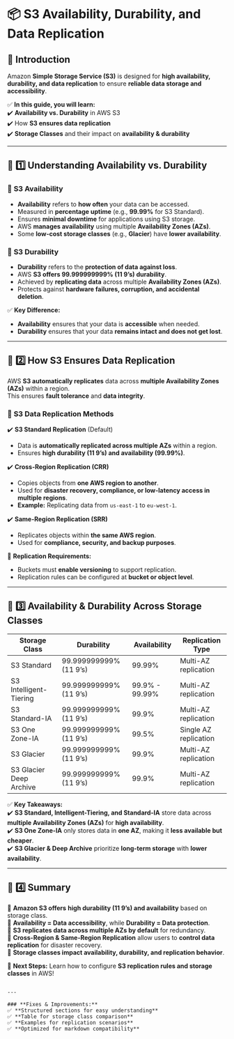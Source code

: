 
# 📦 S3 Availability, Durability, and Data Replication

## 🎯 Introduction  
Amazon **Simple Storage Service (S3)** is designed for **high availability, durability, and data replication** to ensure **reliable data storage and accessibility**.

✅ **In this guide, you will learn:**  
✔️ **Availability vs. Durability** in AWS S3  
✔️ How **S3 ensures data replication**  
✔️ **Storage Classes** and their impact on **availability & durability**  

---

## 📌 1️⃣ Understanding Availability vs. Durability  

### 🔹 **S3 Availability**
- **Availability** refers to **how often** your data can be accessed.  
- Measured in **percentage uptime** (e.g., **99.99%** for S3 Standard).  
- Ensures **minimal downtime** for applications using S3 storage.  
- AWS **manages availability** using multiple **Availability Zones (AZs)**.  
- Some **low-cost storage classes** (e.g., **Glacier**) have **lower availability**.  

### 🔹 **S3 Durability**
- **Durability** refers to the **protection of data against loss**.  
- AWS **S3 offers 99.999999999% (11 9’s) durability**.  
- Achieved by **replicating data** across multiple **Availability Zones (AZs)**.  
- Protects against **hardware failures, corruption, and accidental deletion**.  

✅ **Key Difference:**  
- **Availability** ensures that your data is **accessible** when needed.  
- **Durability** ensures that your data **remains intact and does not get lost**.  

---

## 📌 2️⃣ How S3 Ensures Data Replication  

AWS **S3 automatically replicates** data across **multiple Availability Zones (AZs)** within a region.  
This ensures **fault tolerance** and **data integrity**.

### 🔄 **S3 Data Replication Methods**  

✔️ **S3 Standard Replication** (Default)  
   - Data is **automatically replicated across multiple AZs** within a region.  
   - Ensures **high durability (11 9’s) and availability (99.99%)**.  

✔️ **Cross-Region Replication (CRR)**  
   - Copies objects from **one AWS region to another**.  
   - Used for **disaster recovery, compliance, or low-latency access in multiple regions**.  
   - **Example:** Replicating data from `us-east-1` to `eu-west-1`.  

✔️ **Same-Region Replication (SRR)**  
   - Replicates objects within **the same AWS region**.  
   - Used for **compliance, security, and backup purposes**.  

📌 **Replication Requirements:**  
- Buckets must **enable versioning** to support replication.  
- Replication rules can be configured at **bucket or object level**.  

---

## 📌 3️⃣ Availability & Durability Across Storage Classes  

| **Storage Class**           | **Durability**          | **Availability**         | **Replication Type** |
|----------------------------|------------------------|-------------------------|----------------------|
| S3 Standard                | 99.999999999% (11 9’s) | 99.99%                   | Multi-AZ replication |
| S3 Intelligent-Tiering     | 99.999999999% (11 9’s) | 99.9% - 99.99%           | Multi-AZ replication |
| S3 Standard-IA             | 99.999999999% (11 9’s) | 99.9%                     | Multi-AZ replication |
| S3 One Zone-IA             | 99.999999999% (11 9’s) | 99.5%                     | Single AZ replication |
| S3 Glacier                 | 99.999999999% (11 9’s) | 99.9%                     | Multi-AZ replication |
| S3 Glacier Deep Archive    | 99.999999999% (11 9’s) | 99.9%                     | Multi-AZ replication |

✅ **Key Takeaways:**  
✔️ **S3 Standard, Intelligent-Tiering, and Standard-IA** store data across **multiple Availability Zones (AZs)** for **high availability**.  
✔️ **S3 One Zone-IA** only stores data in **one AZ**, making it **less available but cheaper**.  
✔️ **S3 Glacier & Deep Archive** prioritize **long-term storage** with **lower availability**.  

---

## 📌 4️⃣ Summary  

🔹 **Amazon S3 offers** **high durability (11 9’s) and availability** based on storage class.  
🔹 **Availability = Data accessibility**, while **Durability = Data protection**.  
🔹 **S3 replicates data across multiple AZs by default** for redundancy.  
🔹 **Cross-Region & Same-Region Replication** allow users to **control data replication** for disaster recovery.  
🔹 **Storage classes impact availability, durability, and replication behavior**.  

🚀 **Next Steps:** Learn how to configure **S3 replication rules and storage classes** in AWS!  
```

---

### **Fixes & Improvements:**  
✅ **Structured sections for easy understanding**  
✅ **Table for storage class comparison**  
✅ **Examples for replication scenarios**  
✅ **Optimized for markdown compatibility**  
